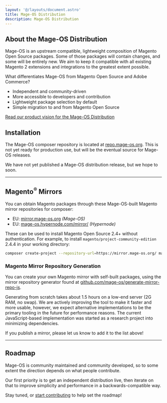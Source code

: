 ```yaml
---
layout: '@/layouts/document.astro'
title: Mage-OS Distribution
description: Mage-OS Distribution
---
```


## About the Mage-OS Distribution

Mage-OS is an upstream compatible, lightweight composition of Magento Open Source packages. Some of those packages will contain changes, and some will be entirely new. We aim to keep it compatible with all existing Magento 2 extensions and integrations to the greatest extent possible.

What differentiates Mage-OS from Magento Open Source and Adobe Commerce?

* Independent and community-driven
* More accessible to developers and contribution
* Lightweight package selection by default
* Simple migration to and from Magento Open Source

[Read our product vision for the Mage-OS Distribution](/distribution/product-vision)

## Installation

The Mage-OS composer repository is located at [repo.mage-os.org](https://repo.mage-os.org). This is not yet ready for production use, but will be the eventual source for Mage-OS releases.

We have not yet published a Mage-OS distribution release, but we hope to soon.

<!--
## Mage-OS Mirrors

The following have graciously hosted public mirrors of the Mage-OS distribution:

- US: ...
- EU: ...
-->

----

## Magento<sup>®</sup> Mirrors

You can obtain Magento packages through these Mage-OS-built Magento mirror repositories for composer:

- EU: [mirror.mage-os.org](https://mirror.mage-os.org) *(Mage-OS)*
- EU: [mage-os.hypernode.com/mirror/](https://mage-os.hypernode.com/mirror/) *(Hypernode)*

These can be used to install Magento Open Source 2.4+ without authentication. For example, to install `magento/project-community-edition` 2.4.4 in your working directory:

```bash
composer create-project --repository-url=https://mirror.mage-os.org/ magento/project-community-edition:2.4.4 .
```

### Magento Mirror Repository Generation

You can create your own Magento mirror with self-built packages, using the mirror repository generator found at [github.com/mage-os/generate-mirror-repo-js](https://github.com/mage-os/generate-mirror-repo-js).

Generating from scratch takes about 1.5 hours on a low-end server (2G RAM, no swap). We are actively improving the tool to make it faster and more usable, however, we expect alternative implementations to be the primary tooling in the future for performance reasons. The current JavaScript-based implementation was started as a research project into minimizing dependencies.

If you publish a mirror, please let us know to add it to the list above!

----

## Roadmap

Mage-OS is community maintained and community developed, so to some extent the direction depends on what people contribute.

Our first priority is to get an independent distribution live, then iterate on that to improve simplicity and performance in a backwards-compatible way.

Stay tuned, or [start contributing](/get-involved) to help set the roadmap!
